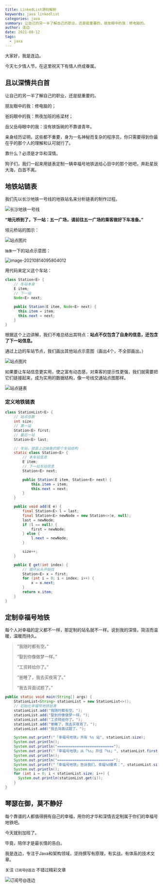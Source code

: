 ```yaml
---
title: LinkedList源码解析
keywords: java linkedlist
categories: java
summary: 让自己的另一半了解自己的职业，还是挺重要的，朋友眼中的我：修电脑的。
author: 连边
date: 2021-08-12
tags:
  - java
---
```






大家好，我是连边。

今天七夕情人节，在这里祝天下有情人终成眷属。



## 且以深情共白首

让自己的另一半了解自己的职业，还是挺重要的。

朋友眼中的我：修电脑的；

爸妈眼中的我：熬夜加班的栋梁材；

岳父岳母眼中的我：没有铁饭碗的不靠谱青年。

亲身经历证明，这些都不重要，身为一名神秘而复杂的程序员，你只需要得到你最在乎的那个人的理解和认可就行了。

靠什么？必须是才华和深情。

狗子们，我们一起来用链表定制一辆幸福号地铁送给心目中的那个她吧，奔赴星辰大海，白首不离。



## 地铁站链表

我们先以长沙地铁一号线的地铁站名来分析链表的制作过程。

![长沙地铁一号线](http://mkstatic.lianbian.net/20210814154739.jpeg)

**“培元桥到了，下一站：五一广场，请前往五一广场的乘客做好下车准备。”**



培元桥站的图示：

![站点图片](http://mkstatic.lianbian.net/20210814155418.png)

```抽象```一下的站点示意图：

<img src="http://mkstatic.lianbian.net/20210814095804.png" alt="image-20210814095804012"/>

用代码来定义这个车站：

```java
class Station<E> {
    // 车站本身
    E item;
    // 下一站
    Node<E> next;

    public Station(E item, Node<E> next) {
      this.item = item;
      this.next = next;
    }
}
```

根据这个上边讲解，我们不难总结出其特点：**站点不仅包含了自身的信息，还包含了下一站信息。**

通过上边的车站节点，我们画出其他站点示意图（画出4个，不全部画出。）

<img src="http://mkstatic.lianbian.net/20210814101424.png" alt="站点图片"  />

如果要让车站信息更实用，使之富有动态感，对乘客的提示性更强，我们就需要把它们链接起来，成为实用的数据结构，像一号线交通站点图那样。

![站点链表](http://mkstatic.lianbian.net/20210814111856.gif)



### 定义地铁链表

```java
class StationList<E> {
    // 站点总数
    int size;
    // 第一站
    Station<E> first;
    // 最后一站
    Station<E> last;

    // 车站，就是上边抽象的那个车站结构
    static class Station<E> {
        // 本车站信息
        E item;
        // 下一站车站信息
        Station<E> next;

        public Station(E item, Station<E> next) {
            this.item = item;
            this.next = next;
        }
    }

    public void add(E e) {
        final Station<E> l = last;
        final Station<E> newNode = new Station<>(e, null);
        last = newNode;
        if (l == null) {
            first = newNode;
        } else {
            l.next = newNode;
        }

        size++;
    }

    public E get(int index) {
        // 循环从头开始找
        Station<E> x = first;
        for (int i = 0; i < index; i++) {
            x = x.next;
        }
        return x.item;
    }
}
```



## 定制幸福号地铁

每个人对幸福的定义都不一样，那定制的站名就不一样。说到我的深情，简洁而温暖，温暖而持久。

>“我随时都有空。”
>
>“娶到你像做梦一样。”
>
>“工资转给你了。”
>
>“崽睡了，我去买夜宵了。”
>
>“我去背面试题了。”

```java
public static void main(String[] args) {
    StationList<String> stationList = new StationList<>();
    // 初始化幸福号地铁链表
    stationList.add("我随时都有空。");
    stationList.add("娶到你像做梦一样。");
    stationList.add("工资转给你了。");
    stationList.add("崽睡了，我去买夜宵了。");
    stationList.add("我去背面试题了。");

    System.out.printf("「幸福号地铁」共有 %s 站", stationList.size);
    System.out.println();
    System.out.println("==========================");
    System.out.printf("「幸福号地铁」从「%s」开往「%s」", stationList.first.item, stationList.last.item);
    System.out.println();
    System.out.println("==========================");
    System.out.printf("「幸福号地铁」告诉我们，幸福%d要素：", stationList.size);
    System.out.println();
    for (int i = 0; i < stationList.size; i++) {
      System.out.println(stationList.get(i));
    }
}
```



## 琴瑟在御，莫不静好

每个靠谱的人都值得拥有自己的幸福，用你的才华和深情去定制属于你们的幸福号地铁吧。

今天就别加班了。

毕竟，陪伴才是最长情的告白。



我是连边，专注于Java和架构领域，坚持撰写有原理，有实战，有体系的技术文章。

关注 `订阅号@连边` 不错过精彩文章

![订阅号@连边](http://mkstatic.lianbian.net/202203082224370.jpg)